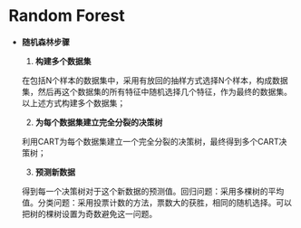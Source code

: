 # Random Forest

+ **随机森林步骤**

   1. **构建多个数据集**

    在包括N个样本的数据集中，采用有放回的抽样方式选择N个样本，构成数据集，然后再这个数据集的所有特征中随机选择几个特征，作为最终的数据集。以上述方式构建多个数据集；
    
   2. **为每个数据集建立完全分裂的决策树**
      
     利用CART为每个数据集建立一个完全分裂的决策树，最终得到多个CART决策树；
     
   3. **预测新数据**
   
     得到每一个决策树对于这个新数据的预测值。回归问题：采用多棵树的平均值。分类问题：采用投票计数的方法，票数大的获胜，相同的随机选择。可以把树的棵树设置为奇数避免这一问题。
